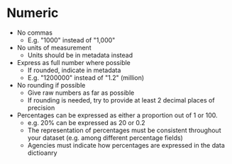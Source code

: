 # Numeric

- No commas
    - E.g. "1000" instead of "1,000"
- No units of measurement
    - Units should be in metadata instead
- Express as full number where possible
    - If rounded, indicate in metadata
    - E.g. "1200000" instead of "1.2" (million)
- No rounding if possible
    - Give raw numbers as far as possible
    - If rounding is needed, try to provide at least 2 decimal places of precision
- Percentages can be expressed as either a proportion out of 1 or 100. 
    - e.g.  20% can be expressed as 20 or 0.2
    - The representation of percentages must be consistent throughout your dataset (e.g. among different percentage fields)
    - Agencies must indicate how percentages are expressed in the data dictioanry